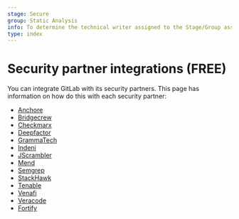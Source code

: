 ```yaml
---
stage: Secure
group: Static Analysis
info: To determine the technical writer assigned to the Stage/Group associated with this page, see https://about.gitlab.com/handbook/product/ux/technical-writing/#assignments
type: index
---
```


# Security partner integrations **(FREE)**

You can integrate GitLab with its security partners. This page has information on how do this with
each security partner:

<!-- vale gitlab.Spelling = NO -->

- [Anchore](https://docs.anchore.com/current/docs/configuration/integration/ci_cd/gitlab/)
- [Bridgecrew](https://docs.bridgecrew.io/docs/integrate-with-gitlab-self-managed)
- [Checkmarx](https://checkmarx.atlassian.net/wiki/spaces/SD/pages/1929937052/GitLab+Integration)
- [Deepfactor](https://docs.deepfactor.io/hc/en-us/articles/1500008981941)
- [GrammaTech](https://www.grammatech.com/codesonar-gitlab-integration)
- [Indeni](https://docs.cloudrail.app/#/integrations/gitlab)
- [JScrambler](https://docs.jscrambler.com/code-integrity/documentation/gitlab-ci-integration)
- [Mend](https://www.mend.io/gitlab/)
- [Semgrep](https://semgrep.dev/for/gitlab)
- [StackHawk](https://docs.stackhawk.com/continuous-integration/gitlab.html)
- [Tenable](https://docs.tenable.com/tenableio/Content/ContainerSecurity/GetStarted.htm)
- [Venafi](https://marketplace.venafi.com/details/gitlab-ci-cd/)
- [Veracode](https://community.veracode.com/s/knowledgeitem/gitlab-ci-MCEKSYPRWL35BRTGOVI55SK5RI4A)
- [Fortify](https://www.microfocus.com/en-us/fortify-integrations/gitlab)

<!-- vale gitlab.Spelling = YES -->
